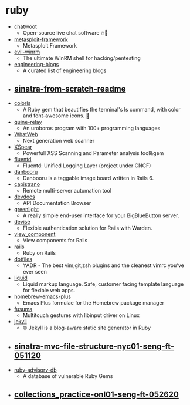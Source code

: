 # ruby
- [chatwoot](https://github.com/chatwoot/chatwoot)
  - Open-source live chat software 🔥💬
- [metasploit-framework](https://github.com/rapid7/metasploit-framework)
  - Metasploit Framework
- [evil-winrm](https://github.com/Hackplayers/evil-winrm)
  - The ultimate WinRM shell for hacking/pentesting
- [engineering-blogs](https://github.com/kilimchoi/engineering-blogs)
  - A curated list of engineering blogs
- [sinatra-from-scratch-readme](https://github.com/learn-co-curriculum/sinatra-from-scratch-readme)
  - 
- [colorls](https://github.com/athityakumar/colorls)
  - A Ruby gem that beautifies the terminal's ls command, with color and font-awesome icons. 🎉
- [quine-relay](https://github.com/mame/quine-relay)
  - An uroboros program with 100+ programming languages
- [WhatWeb](https://github.com/urbanadventurer/WhatWeb)
  - Next generation web scanner
- [XSpear](https://github.com/hahwul/XSpear)
  - Powerfull XSS Scanning and Parameter analysis tool&gem
- [fluentd](https://github.com/fluent/fluentd)
  - Fluentd: Unified Logging Layer (project under CNCF)
- [danbooru](https://github.com/danbooru/danbooru)
  - Danbooru is a taggable image board written in Rails 6.
- [capistrano](https://github.com/capistrano/capistrano)
  - Remote multi-server automation tool
- [devdocs](https://github.com/freeCodeCamp/devdocs)
  - API Documentation Browser
- [greenlight](https://github.com/bigbluebutton/greenlight)
  - A really simple end-user interface for your BigBlueButton server.
- [devise](https://github.com/heartcombo/devise)
  - Flexible authentication solution for Rails with Warden.
- [view_component](https://github.com/github/view_component)
  - View components for Rails
- [rails](https://github.com/rails/rails)
  - Ruby on Rails
- [dotfiles](https://github.com/skwp/dotfiles)
  - YADR - The best vim,git,zsh plugins and the cleanest vimrc you've ever seen
- [liquid](https://github.com/Shopify/liquid)
  - Liquid markup language. Safe, customer facing template language for flexible web apps.
- [homebrew-emacs-plus](https://github.com/d12frosted/homebrew-emacs-plus)
  - Emacs Plus formulae for the Homebrew package manager
- [fusuma](https://github.com/iberianpig/fusuma)
  - Multitouch gestures with libinput driver on Linux
- [jekyll](https://github.com/jekyll/jekyll)
  - 🌐 Jekyll is a blog-aware static site generator in Ruby
- [sinatra-mvc-file-structure-nyc01-seng-ft-051120](https://github.com/learn-co-students/sinatra-mvc-file-structure-nyc01-seng-ft-051120)
  - 
- [ruby-advisory-db](https://github.com/rubysec/ruby-advisory-db)
  - A database of vulnerable Ruby Gems
- [collections_practice-onl01-seng-ft-052620](https://github.com/learn-co-students/collections_practice-onl01-seng-ft-052620)
  - 
